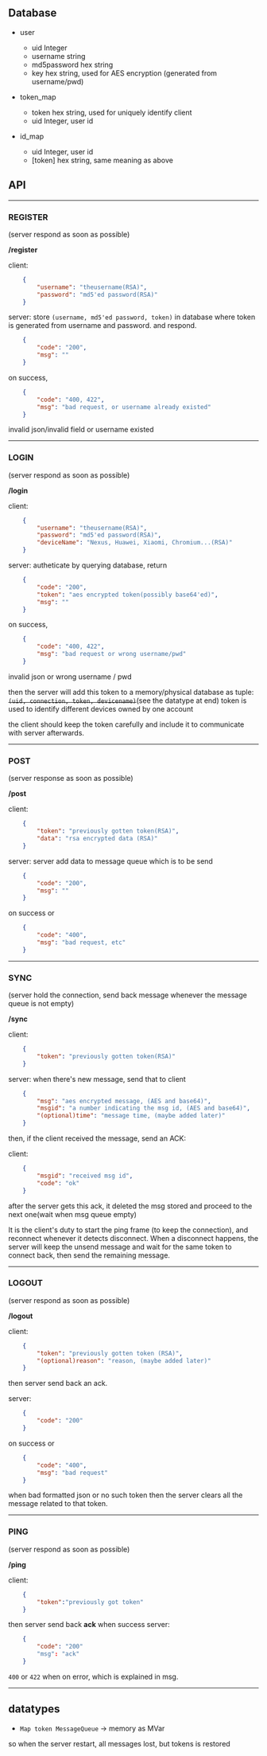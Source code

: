 ## Database

- user
	- uid		Integer
	- username	string
	- md5password	hex string
	- key		hex string, used for AES encryption (generated from username/pwd)

- token_map
	- token		hex string, used for uniquely identify client
	- uid		Integer, user id

- id_map
	- uid		Integer, user id
	- [token]	hex string, same meaning as above

## API
--------------------------------------------------------------------------------

### REGISTER
(server respond as soon as possible)

**/register**

client:
```json
	{
		"username": "theusername(RSA)",
		"password": "md5'ed password(RSA)"
	}
```

server: store `(username, md5'ed password, token)` in database where 
token is generated from username and password. and respond.

```json
	{
		"code": "200",
		"msg": ""
	}
```	
on success,
```json
	{
		"code": "400, 422",
		"msg": "bad request, or username already existed"
	}
```
invalid json/invalid field or username existed

--------------------------------------------------------------------------------

### LOGIN

(server respond as soon as possible)

**/login**

client:
```json
	{
		"username": "theusername(RSA)",
		"password": "md5'ed password(RSA)",
		"deviceName": "Nexus, Huawei, Xiaomi, Chromium...(RSA)"
	}
```
server: autheticate by querying database, return
```json
	{
		"code": "200",
		"token": "aes encrypted token(possibly base64'ed)",
		"msg": ""
	}
```
on success,
```json
	{
		"code": "400, 422",
		"msg": "bad request or wrong username/pwd"
	}
```
invalid json or wrong username / pwd

then the server will add this token to a memory/physical database as
tuple: ~~`(uid, connection, token, devicename)`~~(see the datatype at end)
token is used to identify different devices owned by one account

the client should keep the token carefully and include it to communicate
with server afterwards.

--------------------------------------------------------------------------------

### POST

(server response as soon as possible)

**/post**

client:
```json
	{
		"token": "previously gotten token(RSA)",
		"data": "rsa encrypted data (RSA)"
	}
```
server: server add data to message queue which is to be send
```json
	{
		"code": "200",
		"msg": ""
	}
```
on success or
```json
	{
		"code": "400",
		"msg": "bad request, etc"
	}
```

--------------------------------------------------------------------------------
### SYNC

(server hold the connection, send back message whenever the message queue is not empty)

**/sync**

client:
```json
	{
		"token": "previously gotten token(RSA)"
	}
```
server: when there's new message, send that to client
```json
	{
		"msg": "aes encrypted message, (AES and base64)",
		"msgid": "a number indicating the msg id, (AES and base64)",
		"(optional)time": "message time, (maybe added later)"
	}
```
then, if the client received the message, send an ACK:

client:
```json
	{
		"msgid": "received msg id",
		"code": "ok"
	}
```
after the server gets this ack, it deleted the msg stored and proceed 
to the next one(wait when msg queue empty)
		
It is the client's duty to start the ping frame (to keep the connection),
and reconnect whenever it detects disconnect. When a disconnect happens,
the server will keep the unsend message and wait for the same token to
connect back, then send the remaining message.

--------------------------------------------------------------------------------

### LOGOUT

(server respond as soon as possible)

**/logout**

client:
```json
	{
		"token": "previously gotten token (RSA)",
		"(optional)reason": "reason, (maybe added later)"
	}
```
then server send back an ack.

server:
```json
	{
		"code": "200"
	}
```
on success or
```json
	{
		"code": "400",
		"msg": "bad request"
	}
```
when bad formatted json or no such token then the server clears 
all the message related to that token.

--------------------------------------------------------------------------------

### PING

(server respond as soon as possible)

**/ping**

client:
```json
	{
		"token":"previously got token"
	}
```
then server send back **ack** when success
server:
```json
	{
		"code": "200"
		"msg": "ack"
	}
```
`400` or `422` when on error, which is explained in msg.

--------------------------------------------------------------------------------

## datatypes
- `Map token MessageQueue` -> memory as MVar

so when the server restart, all messages lost, but tokens is restored
